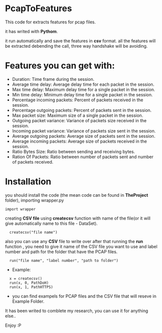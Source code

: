 # PcapToFeatures

This code for extracts features for pcap files.

it has writed with <b>Pythom</b>.

it run automatically and save the features in <b>csv</b> format.
all the features will be extracted debending the call, three way handshake will be avoiding.


# Features you can get with:
* Duration: Time frame during the session.
* Average time delay: Average delay time for each packet in the session.
* Max time delay: Maximum delay time for a single packet in the session.
* Min time delay: Minimum delay time for a single packet in the session.
* Percentage incoming packets: Percent of packets received in the session.
* Percentage outgoing packets: Percent of packets sent in the session.
* Max packet size: Maximum size of a single packet in the session.
* Outgoing packet variance: Variance of packets size received in the session.
* Incoming packet variance: Variance of packets size sent in the session.
* Average outgoing packets: Average size of packets sent in the session.
* Average incoming packets: Average size of packets received in the session.
* Ratio Bytes Size: Ratio between sending and receiving bytes.
* Ration Of Packets: Ratio between number of packets sent and number of packets received.

# Installation
you should install the code (the mean code can be found in <b>TheProject</b> folder), importing wrapper.py

```
import wrapper
```

creating <b>CSV file</b> using <b>createcsv</b> function with name of the file(or it will give automatically name to this file - DataSet).
```
  createcsv("file name")
```

also you can use any <b>CSV</b> file to write over
after that running the <b>run</b> function , you need to give it name of the CSV file you want to use and label number and path for the folder that have the PCAP files.
```
  run("file name", "label number", "path to folder")
```
 
* Example:
```
  x = createcsv()
  run(x, 0, PathDoH)
  run(x, 1, PathHTTPS)
```
 






* you can find exampels for PCAP files and the CSV file that will reseve in Example Folder.

It has been writed to comblete my research, you can use it for anything else..

Enjoy :P
